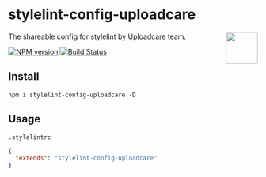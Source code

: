 # stylelint-config-uploadcare

<a href="https://uploadcare.com/?utm_source=github&utm_campaign=stylelint-config-uploadcare">
    <img align="right" width="64" height="64"
         src="https://ucarecdn.com/2f4864b7-ed0e-4411-965b-8148623aa680/uploadcare-logo-mark.svg"
         alt=""
         title="Uploadcare">
</a>

The shareable config for stylelint by Uploadcare team.

[![NPM version][npm-img]][npm-link] [![Build Status][travis-img]][travis-link]

[npm-img]: http://img.shields.io/npm/v/stylelint-config-uploadcare.svg
[npm-link]: https://www.npmjs.org/package/stylelint-config-uploadcare
[travis-img]: https://travis-ci.org/uploadcare/stylelint-config-uploadcare.svg?branch=master
[travis-link]: https://travis-ci.org/uploadcare/stylelint-config-uploadcare

## Install

```
npm i stylelint-config-uploadcare -D
```

## Usage

`.stylelintrc`

```json
{
  "extends": "stylelint-config-uploadcare"
}
```
